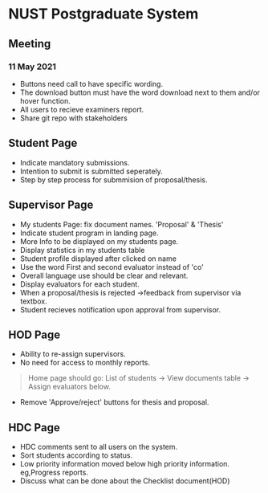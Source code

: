 # NUST Postgraduate System
## Meeting
### 11 May 2021


- Buttons need call to have specific wording.
- The download button must have the word download next to them and/or hover function.
- All users to recieve examiners report.
- Share git repo with stakeholders

## Student Page

- Indicate mandatory submissions.
- Intention to submit is submitted seperately.
- Step by step process for submmision of proposal/thesis.

## Supervisor Page


- My students Page: fix document names. 'Proposal' & 'Thesis'
- Indicate student program in landing page.
- More Info to be displayed on my students page.
- Display statistics in my students table
- Student profile displayed after clicked on name
- Use the word First and second evaluator instead of 'co'
- Overall language use should be clear and relevant.
- Display evaluators for each student.
- When a proposal/thesis is rejected ->feedback from supervisor via textbox.
- Student recieves notification upon approval from supervisor.

## HOD Page

- Ability to re-assign supervisors.
- No need for access to monthly reports.
>Home page should go:
>List of students -> View documents table -> 
>Assign evaluators below.
- Remove 'Approve/reject' buttons for thesis and proposal.


## HDC Page
- HDC comments sent to all users on the system.
- Sort students according to status.
- Low priority information moved below high priority information. eg,Progress reports.
- Discuss what can be done about the Checklist document(HOD)


